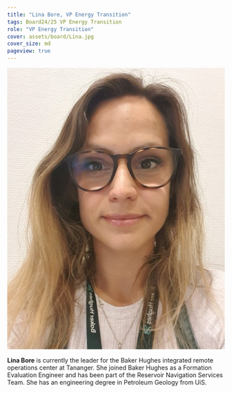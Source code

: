 ```yaml
---
title: "Lina Bore, VP Energy Transition"
tags: Board24/25 VP Energy Transition
role: "VP Energy Transition"
cover: assets/board/Lina.jpg
cover_size: md
pageview: true
---
```

<img class="image image--md shadow center" src="/assets/board/Lina.jpg"/>


**Lina Bore** is currently the leader for the Baker Hughes integrated remote operations center at Tananger. She joined Baker Hughes as a Formation Evaluation Engineer and has been part of the Reservoir Navigation Services Team. She has an engineering degree in Petroleum Geology from UiS.
